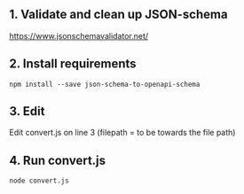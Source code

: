 ## 1. Validate and clean up JSON-schema
https://www.jsonschemavalidator.net/

## 2. Install requirements
```
npm install --save json-schema-to-openapi-schema
```

## 3. Edit
Edit convert.js on line 3 (filepath = to be towards the file path)

## 4. Run convert.js
```
node convert.js
```
